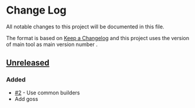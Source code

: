 # Change Log
All notable changes to this project will be documented in this file.

The format is based on [Keep a Changelog](http://keepachangelog.com/)
and this project uses the version of main tool as main version number .

## [Unreleased]

### Added
- [#2] - Use common builders
- Add goss 

[#2]: https://github.com/philips-software/goss/issues/2
[Unreleased]: https://github.com/philips-software/goss
